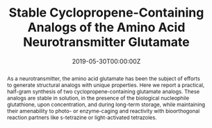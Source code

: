 ---
title: "Stable Cyclopropene-Containing Analogs of the Amino Acid Neurotransmitter Glutamate"
authors:
- admin
- Wei Huang
- David Shukhman
- Frank M. Camarda
- Scott T. Laughlin

date: "2019-05-30T00:00:00Z"
doi: "10.1016/j.tetlet.2019.04.046"

# Schedule page publish date (NOT publication's date).
publishDate: "2017-01-01T00:00:00Z"

# Publication type.
# Accepts a single type but formatted as a YAML list (for Hugo requirements).
# Enter a publication type from the CSL standard.
# Legend: 0 = Uncategorized; 1 = Conference paper; 2 = Journal article;
# 3 = Preprint / Working Paper; 4 = Report; 5 = Book; 6 = Book section;
# 7 = Thesis; 8 = Patent
# publication_types: ['paper-conference']
publication_types: ["article-journal"]

# Publication name and optional abbreviated publication name.
publication: "*Tetrahedron Letters*, 60(22), 1476-1480"
publication_short: ""

abstract: As a neurotransmitter, the amino acid glutamate has been the subject of efforts to generate structural analogs with unique properties. Here we report a practical, half-gram synthesis of two cyclopropene-containing glutamate analogs. These analogs are stable in solution, in the presence of the biological nucleophile glutathione, upon concentration, and during long-term storage, while maintaining their amenability to photo- or enzyme-caging and reactivity with bioorthogonal reaction partners like s-tetrazine or light-activated tetrazoles.

# Summary. An optional shortened abstract.
summary:

tags:
- Caged compounds
- Cyclopropene
- Neurotransmitter
- bioorthogonal
featured: false

# links:
# - name: ""
#   url: ""
url_pdf: 'https://1drv.ms/b/s!AqTKeAPfE7aNgZdVtsHjpAnsAmtapQ?e=QnQWFf'
url_code: ''
url_dataset: 'https://ars.els-cdn.com/content/image/1-s2.0-S004040391930406X-mmc1.pdf'
url_poster: ''
url_project: ''
url_slides: ''
url_source: ''
url_video: ''

# Featured image
# To use, add an image named `featured.jpg/png` to your page's folder.
#image:
#  caption: 'Image credit: [**Unsplash**](https://unsplash.com/photos/jdD8gXaTZsc)'
#  focal_point: ""
#  preview_only: false

# Associated Projects (optional).
#   Associate this publication with one or more of your projects.
#   Simply enter your project's folder or file name without extension.
#   E.g. `internal-project` references `content/project/internal-project/index.md`.
#   Otherwise, set `projects: []`.
projects:
- cyclopropeneneurotransmitter

# Slides (optional).
#   Associate this publication with Markdown slides.
#   Simply enter your slide deck's filename without extension.
#   E.g. `slides: "example"` references `content/slides/example/index.md`.
#   Otherwise, set `slides: ""`.
#slides: example
---